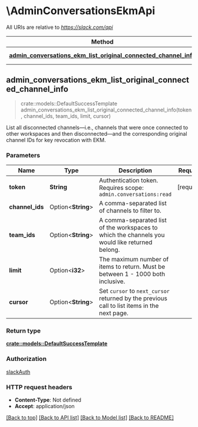 # \AdminConversationsEkmApi

All URIs are relative to *https://slack.com/api*

Method | HTTP request | Description
------------- | ------------- | -------------
[**admin_conversations_ekm_list_original_connected_channel_info**](AdminConversationsEkmApi.md#admin_conversations_ekm_list_original_connected_channel_info) | **GET** /admin.conversations.ekm.listOriginalConnectedChannelInfo | 



## admin_conversations_ekm_list_original_connected_channel_info

> crate::models::DefaultSuccessTemplate admin_conversations_ekm_list_original_connected_channel_info(token, channel_ids, team_ids, limit, cursor)


List all disconnected channels—i.e., channels that were once connected to other workspaces and then disconnected—and the corresponding original channel IDs for key revocation with EKM.

### Parameters


Name | Type | Description  | Required | Notes
------------- | ------------- | ------------- | ------------- | -------------
**token** | **String** | Authentication token. Requires scope: `admin.conversations:read` | [required] |
**channel_ids** | Option<**String**> | A comma-separated list of channels to filter to. |  |
**team_ids** | Option<**String**> | A comma-separated list of the workspaces to which the channels you would like returned belong. |  |
**limit** | Option<**i32**> | The maximum number of items to return. Must be between 1 - 1000 both inclusive. |  |
**cursor** | Option<**String**> | Set `cursor` to `next_cursor` returned by the previous call to list items in the next page. |  |

### Return type

[**crate::models::DefaultSuccessTemplate**](Default_success_template.md)

### Authorization

[slackAuth](../README.md#slackAuth)

### HTTP request headers

- **Content-Type**: Not defined
- **Accept**: application/json

[[Back to top]](#) [[Back to API list]](../README.md#documentation-for-api-endpoints) [[Back to Model list]](../README.md#documentation-for-models) [[Back to README]](../README.md)


